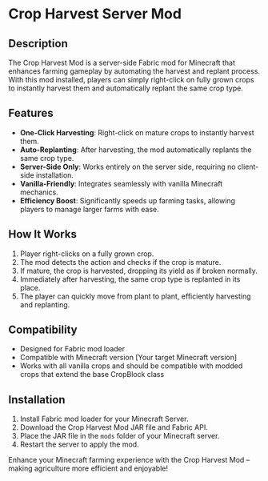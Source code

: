 # Crop Harvest Server Mod

## Description

The Crop Harvest Mod is a server-side Fabric mod for Minecraft that enhances farming gameplay by automating the harvest and replant process. With this mod installed, players can simply right-click on fully grown crops to instantly harvest them and automatically replant the same crop type.

## Features

- **One-Click Harvesting**: Right-click on mature crops to instantly harvest them.
- **Auto-Replanting**: After harvesting, the mod automatically replants the same crop type.
- **Server-Side Only**: Works entirely on the server side, requiring no client-side installation.
- **Vanilla-Friendly**: Integrates seamlessly with vanilla Minecraft mechanics.
- **Efficiency Boost**: Significantly speeds up farming tasks, allowing players to manage larger farms with ease.

## How It Works

1. Player right-clicks on a fully grown crop.
2. The mod detects the action and checks if the crop is mature.
3. If mature, the crop is harvested, dropping its yield as if broken normally.
4. Immediately after harvesting, the same crop type is replanted in its place.
5. The player can quickly move from plant to plant, efficiently harvesting and replanting.

## Compatibility

- Designed for Fabric mod loader
- Compatible with Minecraft version [Your target Minecraft version]
- Works with all vanilla crops and should be compatible with modded crops that extend the base CropBlock class

## Installation

1. Install Fabric mod loader for your Minecraft Server.
2. Download the Crop Harvest Mod JAR file and Fabric API.
3. Place the JAR file in the `mods` folder of your Minecraft server.
4. Restart the server to apply the mod.

Enhance your Minecraft farming experience with the Crop Harvest Mod – making agriculture more efficient and enjoyable!

